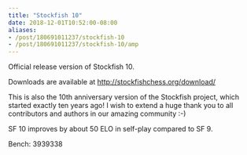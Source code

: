 ```yaml
---
title: "Stockfish 10"
date: 2018-12-01T10:52:00-08:00
aliases:
- /post/180691011237/stockfish-10
- /post/180691011237/stockfish-10/amp
---
```


Official release version of Stockfish 10.

Downloads are available at <http://stockfishchess.org/download/>

This is also the 10th anniversary version of the Stockfish project,
which started exactly ten years ago! I wish to extend a huge thank you
to all contributors and authors in our amazing community :-)

SF 10 improves by about 50 ELO in self-play compared to SF 9.

Bench: 3939338
